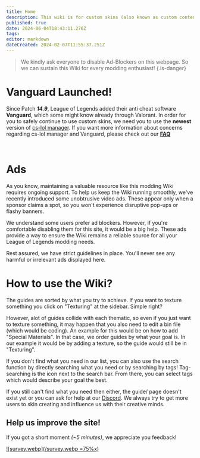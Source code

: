 ```yaml
---
title: Home
description: This wiki is for custom skins (also known as custom content) and provides a source of information across the League of Legends modding community.
published: true
date: 2024-06-04T18:43:11.276Z
tags: 
editor: markdown
dateCreated: 2024-02-07T11:55:37.251Z
---
```


> We kindly ask everyone to disable Ad-Blockers on this webpage. So we can sustain this Wiki for every modding enthusiast!
{.is-danger}




# Vanguard Launched!

Since Patch _**14.9**_, League of Legends added their anti cheat software **Vanguard**, which some might know already through Valorant. In order for you to safely continue to use custom skins, we need you to use the **newest** version of [cs-lol manager](https://github.com/LeagueToolkit/cslol-manager/releases). 
If you want more information about concerns regarding cs-lol manager and Vanguard, please check out our [**FAQ**](/faq#what-about-vanguard)

<br>

# Ads

As you know, maintaining a valuable resource like this modding Wiki requires ongoing support. To help us keep the Wiki running smoothly, we've recently introduced some unobtrusive video ads. These appear only when a sponsor claims a spot, so you won't experience disruptive pop-ups or flashy banners.

We understand some users prefer ad blockers. However, if you're comfortable disabling them for this site, it would be a big help.  These ads provide a way to ensure the Wiki remains a reliable source for all your League of Legends modding needs.

Rest assured, we have strict guidelines in place. You'll never see any harmful or irrelevant ads displayed here.


# How to use the Wiki?

The guides are sorted by what you try to achieve. If you want to texture something you click on "Texturing" at the sidebar. Simple right?

However, alot of guides collide with each thematic, so even if you just want to texture something, it may happen that you also need to edit a bin file (which would be coding). An example for this would be on how to add "Special Materials". In that case, we order guides by what your goal is. In our example it would be by adding a texture, so the guide would still be in "Texturing".

If you don't find what you need in our list, you can also use the search function by directly searching what you need or by searching by tags! Tag-searching is the icon next to the search bar. From there, you can select tags which would describe your goal the best.

If you still can't find what you need then either, the guide/ page doesn't exist yet or you can ask for help at our [Discord](https://discord.com/invite/runeforge). We always try to get more users to skin creating and influence us with their creative minds.


## Help us improve the site!

If you got a short moment *(~5 minutes)*, we appreciate you feedback!

[![survey.webp](/survey.webp =75%x)](https://forms.gle/jKzcJ6jPtbPmK69d7)



